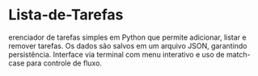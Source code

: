 # Lista-de-Tarefas
erenciador de tarefas simples em Python que permite adicionar, listar e remover tarefas. Os dados são salvos em um arquivo JSON, garantindo persistência. Interface via terminal com menu interativo e uso de match-case para controle de fluxo.
